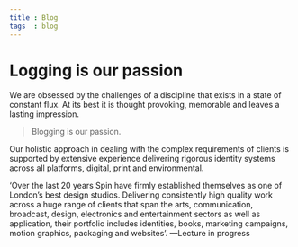```yaml
---
title : Blog
tags  : blog
---
```


# **Logging is our passion**

We are obsessed by the challenges of a discipline that exists in a state of constant flux. At its best it is thought provoking, memorable and leaves a lasting impression.

> Blogging is our passion.

Our holistic approach in dealing with the complex requirements of clients is supported by extensive experience delivering rigorous identity systems across all platforms, digital, print and environmental.

‘Over the last 20 years Spin have firmly established themselves as one of London’s best design studios. Delivering consistently high quality work across a huge range of clients that span the arts, communication, broadcast, design, electronics and entertainment sectors as well as application, their portfolio includes identities, books, marketing campaigns, motion graphics, packaging and websites’.
—Lecture in progress
